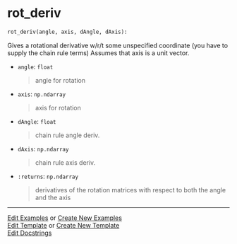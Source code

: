 # <a id="McUtils.Numputils.AnalyticDerivs.rot_deriv">rot_deriv</a>

```python
rot_deriv(angle, axis, dAngle, dAxis): 
```
Gives a rotational derivative w/r/t some unspecified coordinate
    (you have to supply the chain rule terms)
    Assumes that axis is a unit vector.
- `angle`: `float`
    >angle for rotation
- `axis`: `np.ndarray`
    >axis for rotation
- `dAngle`: `float`
    >chain rule angle deriv.
- `dAxis`: `np.ndarray`
    >chain rule axis deriv.
- `:returns`: `np.ndarray`
    >derivatives of the rotation matrices with respect to both the angle and the axis 




___

[Edit Examples](https://github.com/McCoyGroup/McUtils/edit/edit/ci/examples/ci/docs/McUtils/Numputils/AnalyticDerivs/rot_deriv.md) or 
[Create New Examples](https://github.com/McCoyGroup/McUtils/new/edit/?filename=ci/examples/ci/docs/McUtils/Numputils/AnalyticDerivs/rot_deriv.md) <br/>
[Edit Template](https://github.com/McCoyGroup/McUtils/edit/edit/ci/docs/ci/docs/McUtils/Numputils/AnalyticDerivs/rot_deriv.md) or 
[Create New Template](https://github.com/McCoyGroup/McUtils/new/edit/?filename=ci/docs/templates/ci/docs/McUtils/Numputils/AnalyticDerivs/rot_deriv.md) <br/>
[Edit Docstrings](https://github.com/McCoyGroup/McUtils/edit/edit/McUtils/Numputils/AnalyticDerivs.py?message=Update%20Docs)